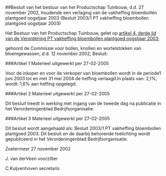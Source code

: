 <meta http-equiv='Content-Type' content='text/html; charset=utf-8' />

##Besluit van het bestuur van het Productschap Tuinbouw, d.d. 27 november 2002, houdende een verlaging van de vakheffing bloembollen plantgoed oogstjaar 2003 (Besluit 2003/1 PT vakheffing bloembollen plantgoed oogstjaar 2003)

Het Bestuur van het Productschap Tuinbouw,
gelet op [artikel 4, derde lid van de Verordening PT vakheffing bloembollen plantgoed oogstjaar 2003](../../../../../../../../../pbo/verordening/pt/vakheffing/bloembollen/plantgoed/oogstjaar/2003/BWBR0015986/README.md);

gehoord de Commissie voor bollen, knollen en wortelstokken van bloemgewassen, d.d. 12 november 2002;
Besluit:

###Artikel 1 
Materieel uitgewerkt per 27-02-2005 

Voor de inkoper en voor de verkoper van bloembollen wordt in de periode1 juni 2003 tot en met 31 mei 2004 de heffing verlaagd.In plaats van: 2,1%, wordt: 1,6% aan heffing opgelegd.

###Artikel 2 
Materieel uitgewerkt per 27-02-2005 

Dit besluit treedt in werking met ingang van de tweede dag na publicatie in het Verordeningenblad Bedrijfsorganisatie.

###Artikel 3 
Materieel uitgewerkt per 27-02-2005 

Dit besluit wordt aangehaald als: Besluit 2003/1 PT vakheffing bloembollen plantgoed 2003.
Dit besluit en de daarbij behorende toelichting wordt gepubliceerd in het Verordeningenblad Bedrijfsorganisatie.

Zoetermeer
27 november 2002

J. van derVeen
voorzitter

C.Kuijvenhoven
secretaris
